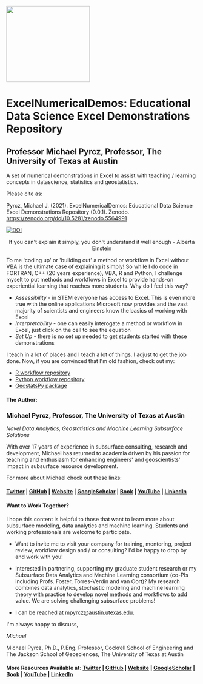 <p>
    <img src="https://github.com/GeostatsGuy/GeostatsPy/blob/master/TCG_color_logo.png" width="220" height="200" />
</p>

# ExcelNumericalDemos: Educational Data Science Excel Demonstrations Repository

## Professor Michael Pyrcz, Professor, The University of Texas at Austin

A set of numerical demonstrations in Excel to assist with teaching / learning concepts in datascience, statistics and geostatistics.

Please cite as:

Pyrcz, Michael J. (2021). ExcelNumericalDemos: Educational Data Science Excel Demonstrations Repository (0.0.1). Zenodo. https://zenodo.org/doi/10.5281/zenodo.5564991

[![DOI](https://zenodo.org/badge/103857468.svg)](https://zenodo.org/doi/10.5281/zenodo.5564990)

<p align="center">
If you can't explain it simply, you don't understand it well enough - Alberta Einstein
</p>

To me 'coding up' or 'building out' a method or workflow in Excel without VBA is the ultimate case of explaining it simply! So while I do code in FORTRAN, C++ (20 years experience), VBA, R and Python, I challenge myselt to put methods and workflows in Excel to provide hands-on experiential learning that reaches more students. Why do I feel this way?

* _Assessibility_ - in STEM everyone has access to Excel. This is even more true with the online applications Microsoft now provides and the vast majority of scientists and engineers know the basics of working with Excel
* _Interpretability_ - one can easily interogate a method or workflow in Excel, just click on the cell to see the equation
* _Set Up_ - there is no set up needed to get students started with these demonstrations

I teach in a lot of places and I teach a lot of things. I adjust to get the job done.  Now, if you are convinced that I'm old fashion, check out my:

*  [R workflow repository](https://github.com/GeostatsGuy/geostatsr)
*  [Python workflow repository](https://github.com/GeostatsGuy/PythonNumericalDemos)
*  [GeostatsPy package](https://github.com/GeostatsGuy/GeostatsPy)

#### The Author:

### Michael Pyrcz, Professor, The University of Texas at Austin 
*Novel Data Analytics, Geostatistics and Machine Learning Subsurface Solutions*

With over 17 years of experience in subsurface consulting, research and development, Michael has returned to academia driven by his passion for teaching and enthusiasm for enhancing engineers' and geoscientists' impact in subsurface resource development. 

For more about Michael check out these links:

#### [Twitter](https://twitter.com/geostatsguy) | [GitHub](https://github.com/GeostatsGuy) | [Website](http://michaelpyrcz.com) | [GoogleScholar](https://scholar.google.com/citations?user=QVZ20eQAAAAJ&hl=en&oi=ao) | [Book](https://www.amazon.com/Geostatistical-Reservoir-Modeling-Michael-Pyrcz/dp/0199731446) | [YouTube](https://www.youtube.com/channel/UCLqEr-xV-ceHdXXXrTId5ig)  | [LinkedIn](https://www.linkedin.com/in/michael-pyrcz-61a648a1)

#### Want to Work Together?

I hope this content is helpful to those that want to learn more about subsurface modeling, data analytics and machine learning. Students and working professionals are welcome to participate.

* Want to invite me to visit your company for training, mentoring, project review, workflow design and / or consulting? I'd be happy to drop by and work with you! 

* Interested in partnering, supporting my graduate student research or my Subsurface Data Analytics and Machine Learning consortium (co-PIs including Profs. Foster, Torres-Verdin and van Oort)? My research combines data analytics, stochastic modeling and machine learning theory with practice to develop novel methods and workflows to add value. We are solving challenging subsurface problems!

* I can be reached at mpyrcz@austin.utexas.edu.

I'm always happy to discuss,

*Michael*

Michael Pyrcz, Ph.D., P.Eng. Professor, Cockrell School of Engineering and The Jackson School of Geosciences, The University of Texas at Austin

#### More Resources Available at: [Twitter](https://twitter.com/geostatsguy) | [GitHub](https://github.com/GeostatsGuy) | [Website](http://michaelpyrcz.com) | [GoogleScholar](https://scholar.google.com/citations?user=QVZ20eQAAAAJ&hl=en&oi=ao) | [Book](https://www.amazon.com/Geostatistical-Reservoir-Modeling-Michael-Pyrcz/dp/0199731446) | [YouTube](https://www.youtube.com/channel/UCLqEr-xV-ceHdXXXrTId5ig)  | [LinkedIn](https://www.linkedin.com/in/michael-pyrcz-61a648a1)
